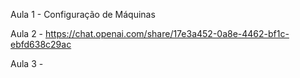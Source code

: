Aula 1
    - Configuração de Máquinas

Aula 2
    -  https://chat.openai.com/share/17e3a452-0a8e-4462-bf1c-ebfd638c29ac

Aula 3
    - 

